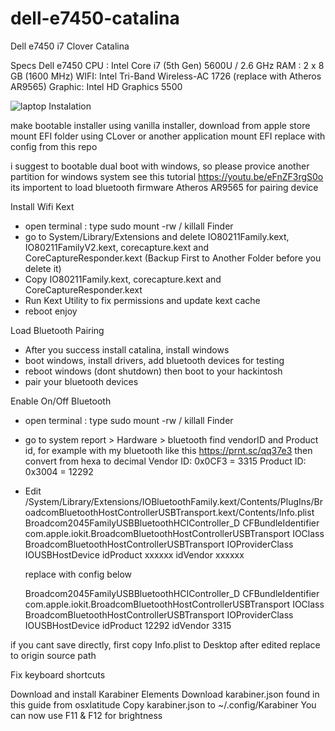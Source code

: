 # dell-e7450-catalina
Dell e7450 i7 Clover Catalina

Specs
Dell e7450 
CPU : Intel Core i7 (5th Gen) 5600U / 2.6 GHz
RAM : 2 x 8 GB (1600 MHz)
WIFI: Intel Tri-Band Wireless-AC 1726 (replace with Atheros AR9565)
Graphic: Intel HD Graphics 5500

![laptop](https://prnt.sc/qq3dff)
Instalation

make bootable installer using vanilla installer, download from apple store
mount EFI folder using CLover or another application mount EFI
replace with config from this repo

i suggest to bootable dual boot with windows, so please provice another partition for windows  system see this tutorial https://youtu.be/eFnZF3rgS0o
its importent to load bluetooth firmware Atheros AR9565 for pairing device

Install Wifi Kext
- open terminal : type
sudo mount -rw /
killall Finder
- go to System/Library/Extensions and delete IO80211Family.kext, IO80211FamilyV2.kext, corecapture.kext and CoreCaptureResponder.kext (Backup First to Another Folder before you delete it)
- Copy IO80211Family.kext, corecapture.kext and CoreCaptureResponder.kext
- Run Kext Utility to fix permissions and update kext cache
- reboot enjoy


Load Bluetooth Pairing
- After you success install catalina, install windows
- boot windows, install drivers, add bluetooth devices for testing
- reboot windows (dont shutdown) then boot to your hackintosh
- pair your bluetooth devices

Enable On/Off Bluetooth
- open terminal : type
sudo mount -rw /
killall Finder
- go to system report > Hardware > bluetooth
find vendorID and Product id,
for example with my bluetooth like this https://prnt.sc/qq37e3
then convert from hexa to decimal
  Vendor ID:	0x0CF3 = 3315
  Product ID:	0x3004 = 12292
  
 - Edit /System/Library/Extensions/IOBluetoothFamily.kext/Contents/PlugIns/BroadcomBluetoothHostControllerUSBTransport.kext/Contents/Info.plist
 <key>Broadcom2045FamilyUSBBluetoothHCIController_D</key>
		<dict>
			<key>CFBundleIdentifier</key>
			<string>com.apple.iokit.BroadcomBluetoothHostControllerUSBTransport</string>
			<key>IOClass</key>
			<string>BroadcomBluetoothHostControllerUSBTransport</string>
			<key>IOProviderClass</key>
			<string>IOUSBHostDevice</string>
			<key>idProduct</key>
			<integer>xxxxxx</integer>
			<key>idVendor</key>
			<integer>xxxxxx</integer>
		</dict> 
    
    replace with config below
    
    <key>Broadcom2045FamilyUSBBluetoothHCIController_D</key>
		<dict>
			<key>CFBundleIdentifier</key>
			<string>com.apple.iokit.BroadcomBluetoothHostControllerUSBTransport</string>
			<key>IOClass</key>
			<string>BroadcomBluetoothHostControllerUSBTransport</string>
			<key>IOProviderClass</key>
			<string>IOUSBHostDevice</string>
			<key>idProduct</key>
			<integer>12292</integer>
			<key>idVendor</key>
			<integer>3315</integer>
		</dict>
    
    
 if you cant save directly, first copy Info.plist to Desktop after edited replace to origin source path
 
 Fix keyboard shortcuts

Download and install Karabiner Elements
Download karabiner.json found in this guide from osxlatitude
Copy karabiner.json to ~/.config/Karabiner
You can now use F11 & F12 for brightness
